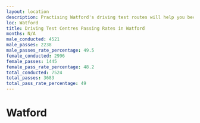```yaml
---
layout: location
description: Practising Watford's driving test routes will help you become more confident in your gear-changing abilities.
loc: Watford
title: Driving Test Centres Passing Rates in Watford
months: N/A
male_conducted: 4521
male_passes: 2238
male_passes_rate_percentage: 49.5
female_conducted: 2996
female_passes: 1445
female_pass_rate_percentage: 48.2
total_conducted: 7524
total_passes: 3683
total_pass_rate_percentage: 49
---
```


# Watford
